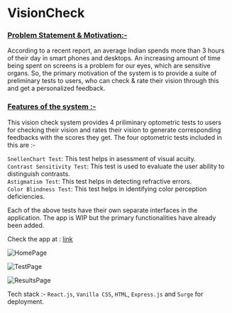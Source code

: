 # VisionCheck
### <ins> Problem Statement & Motivation:- </ins>
According to a recent report, an average Indian spends more than 3 hours of their day in smart phones and desktops. An increasing amount of time being spent on screens is a problem for our eyes, which are sensitive organs. So, the primary motivation of the system is to provide a suite of preliminary tests to users, who can check & rate their vision through this and get a personalized feedback. 

### <ins> Features of the system :- </ins>
This vision check system provides 4 priliminary optometric tests to users for checking their vision and rates their vision to generate corresponding feedbacks with the scores they get. The four optometric tests included in this are :- 

```SnellenChart Test```: This test helps in asessment of visual acuity.\
```Contrast Sensitivity Test```: This test is used to evaluate the user ability to distinguish contrasts.\
```Astigmatism Test```: This test helps in detecting refractive errors.\
```Color Blindness Test```: This test helps in identifying color perception deficiencies.

Each of the above tests have their own separate interfaces in the application. The app is  WIP but the primary functionalities have already been added. 


Check the app at : [link](https://eyesmatter.surge.sh/)

![HomePage](https://github.com/user-attachments/assets/2ed9410d-dd41-4797-b544-79e7e208af65)


![TestPage](https://github.com/user-attachments/assets/f53367a5-6cad-4a43-ae0e-72666a4dafe9)


![ResultsPage](https://github.com/user-attachments/assets/713fa751-e0c3-4bd8-a539-a7bcc6f9b8ff)

Tech stack :- 
```React.js```, ```Vanilla CSS```,  ```HTML```, ```Express.js``` and ```Surge``` for deployment.


